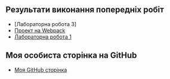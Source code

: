## Результати виконання попередніх робіт
- [Лабораторна робота 3]
- [Проект на Webpack](https://github.com/w0nS0Nd/webpack-project)
- [Лабораторна робота 1](https://github.com/w0nS0Nd/lab1)

## Моя особиста сторінка на GitHub
- [Моя GitHub сторінка](https://github.com/w0nS0Nd)
